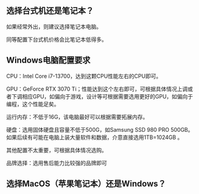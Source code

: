 ## 选择台式机还是笔记本？

如果经常外出，则建议选择笔记本电脑。

同等配置下台式机价格会比笔记本低得多。



## Windows电脑配置要求

CPU：Intel Core i7-13700，达到这颗CPU性能左右的CPU即可。

GPU：GeForce RTX 3070 Ti；性能达到这个左右即可，可根据具体情况上调或者下调相应GPU，如偏向于游戏，设计等可根据需要选用更好的GPU，如偏向于编程，这个性能足矣。

运行内存：不低于16G，该电脑最好可以根据需要拓展内存。

硬盘：选用固体硬盘且容量不低于500G，如Samsung SSD 980 PRO 500GB。如果后续有可能在电脑上装大量软件和数据，介意直接选用1TB=1024GB
。

其他配置不太重要，可根据具体情况选购。

品牌选择：选用售后能力比较强的品牌即可


## 选择MacOS（苹果笔记本）还是Windows？
